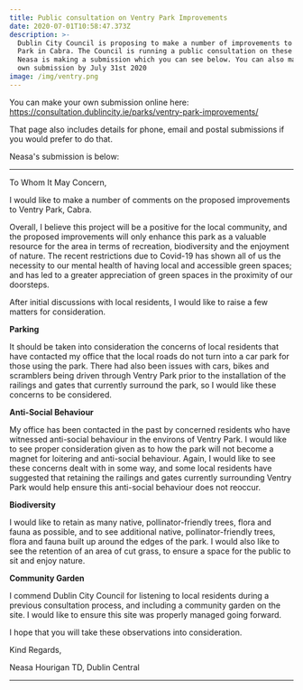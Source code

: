 ```yaml
---
title: Public consultation on Ventry Park Improvements
date: 2020-07-01T10:58:47.373Z
description: >-
  Dublin City Council is proposing to make a number of improvements to Ventry
  Park in Cabra. The Council is running a public consultation on these changes.
  Neasa is making a submission which you can see below. You can also make your
  own submission by July 31st 2020
image: /img/ventry.png
---
```

You can make your own submission online here:
<https://consultation.dublincity.ie/parks/ventry-park-improvements/>

That page also includes details for phone, email and postal submissions if you would prefer to do that.

Neasa's submission is below:

- - -

To Whom It May Concern,

I would like to make a number of comments on the proposed improvements to Ventry Park, Cabra.

Overall, I believe this project will be a positive for the local community, and the proposed improvements will only enhance this park as a valuable resource for the area in terms of recreation, biodiversity and the enjoyment of nature. The recent restrictions due to Covid-19 has shown all of us the necessity to our mental health of having local and accessible green spaces; and has led to a greater appreciation of green spaces in the proximity of our doorsteps.

After initial discussions with local residents, I would like to raise a few matters for consideration.

**Parking**

It should be taken into consideration the concerns of local residents that have contacted my office that the local roads do not turn into a car park for those using the park. There had also been issues with cars, bikes and scramblers being driven through Ventry Park prior to the installation of the railings and gates that currently surround the park, so I would like these concerns to be considered.

**Anti-Social Behaviour**

My office has been contacted in the past by concerned residents who have witnessed anti-social behaviour in the environs of Ventry Park. I would like to see proper consideration given as to how the park will not become a magnet for loitering and anti-social behaviour. Again, I would like to see these concerns dealt with in some way, and some local residents have suggested that retaining the railings and gates currently surrounding Ventry Park would help ensure this anti-social behaviour does not reoccur.

**Biodiversity**

I would like to retain as many native, pollinator-friendly trees, flora and fauna as possible, and to see additional native, pollinator-friendly trees, flora and fauna built up around the edges of the park. I would also like to see the retention of an area of cut grass, to ensure a space for the public to sit and enjoy nature.

**Community Garden**

I commend Dublin City Council for listening to local residents during a previous consultation process, and including a community garden on the site. I would like to ensure this site was properly managed going forward.

I hope that you will take these observations into consideration.

Kind Regards,

Neasa Hourigan TD, Dublin Central

- - -
